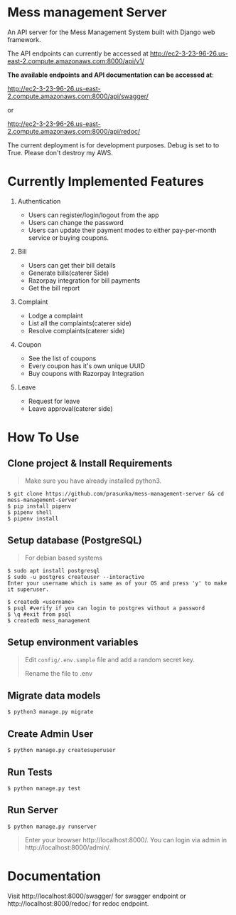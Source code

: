 # Mess management Server

An API server for the Mess Management System built with Django web framework. 

The API endpoints can currently be accessed at http://ec2-3-23-96-26.us-east-2.compute.amazonaws.com:8000/api/v1/

**The available endpoints and API documentation can be accessed at**:

http://ec2-3-23-96-26.us-east-2.compute.amazonaws.com:8000/api/swagger/

or 

http://ec2-3-23-96-26.us-east-2.compute.amazonaws.com:8000/api/redoc/

The current deployment is for development purposes. Debug is set to to True.
Please don't destroy my AWS.

Currently Implemented Features 
=
1. Authentication
    * Users can register/login/logout from the app
    * Users can change the password
    * Users can update their payment modes to either pay-per-month service or buying coupons.


2. Bill
    * Users can get their bill details
    * Generate bills(caterer Side)
    * Razorpay integration for bill payments
    * Get the bill report

3. Complaint
    * Lodge a complaint
    * List all the complaints(caterer side)
    * Resolve complaints(caterer side)

4. Coupon
    * See the list of coupons
    * Every coupon has it's own unique UUID
    * Buy coupons with Razorpay Integration

5. Leave
    * Request for leave
    * Leave approval(caterer side)

How To Use
=
## Clone project & Install Requirements
> Make sure you have already installed python3.
```
$ git clone https://github.com/prasunka/mess-management-server && cd mess-management-server
$ pip install pipenv
$ pipenv shell
$ pipenv install
```
## Setup database (PostgreSQL)
> For debian based systems
```
$ sudo apt install postgresql
$ sudo -u postgres createuser --interactive
Enter your username which is same as of your OS and press 'y' to make it superuser.

$ createdb <username>
$ psql #verify if you can login to postgres without a password
$ \q #exit from psql
$ createdb mess_management
```
## Setup environment variables
> Edit `config/.env.sample` file and add a random secret key. 
>
> Rename the file to .env

## Migrate data models
```
$ python3 manage.py migrate
```
## Create Admin User
```
$ python manage.py createsuperuser
```
## Run Tests
```
$ python manage.py test
```
## Run Server
```
$ python manage.py runserver
```
> Enter your browser http://localhost:8000/. You can login via admin in http://localhost:8000/admin/.

Documentation
=
Visit http://localhost:8000/swagger/ for swagger endpoint or http://localhost:8000/redoc/ for redoc endpoint.

